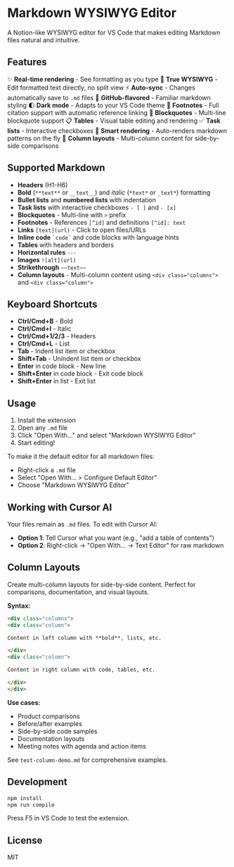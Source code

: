 # Markdown WYSIWYG Editor

A Notion-like WYSIWYG editor for VS Code that makes editing Markdown files natural and intuitive.

## Features

✨ **Real-time rendering** - See formatting as you type
📝 **True WYSIWYG** - Edit formatted text directly, no split view
⚡ **Auto-sync** - Changes automatically save to `.md` files
🎨 **GitHub-flavored** - Familiar markdown styling
🌓 **Dark mode** - Adapts to your VS Code theme
🔗 **Footnotes** - Full citation support with automatic reference linking
💬 **Blockquotes** - Multi-line blockquote support
📋 **Tables** - Visual table editing and rendering
✅ **Task lists** - Interactive checkboxes
🎯 **Smart rendering** - Auto-renders markdown patterns on the fly
📐 **Column layouts** - Multi-column content for side-by-side comparisons

## Supported Markdown

- **Headers** (H1-H6)
- **Bold** (`**text**` or `__text__`) and *italic* (`*text*` or `_text*`) formatting
- **Bullet lists** and **numbered lists** with indentation
- **Task lists** with interactive checkboxes `- [ ]` and `- [x]`
- **Blockquotes** - Multi-line with `>` prefix
- **Footnotes** - References `[^id]` and definitions `[^id]: text`
- **Links** `[text](url)` - Click to open files/URLs
- **Inline code** `` `code` `` and code blocks with language hints
- **Tables** with headers and borders
- **Horizontal rules** `---`
- **Images** `![alt](url)`
- **Strikethrough** `~~text~~`
- **Column layouts** - Multi-column content using `<div class="columns">` and `<div class="column">`

## Keyboard Shortcuts


- **Ctrl/Cmd+B** - Bold
- **Ctrl/Cmd+I** - Italic
- **Ctrl/Cmd+1/2/3** - Headers
- **Ctrl/Cmd+L** - List
- **Tab** - Indent list item or checkbox
- **Shift+Tab** - Unindent list item or checkbox
- **Enter** in code block - New line
- **Shift+Enter** in code block - Exit code block
- **Shift+Enter** in list - Exit list

## Usage


1. Install the extension
2. Open any `.md` file
3. Click "Open With..." and select "Markdown WYSIWYG Editor"
4. Start editing!

To make it the default editor for all markdown files:
- Right-click a `.md` file
- Select "Open With... > Configure Default Editor"
- Choose "Markdown WYSIWYG Editor"

## Working with Cursor AI


Your files remain as `.md` files. To edit with Cursor AI:
- **Option 1**: Tell Cursor what you want (e.g., "add a table of contents")
- **Option 2**: Right-click → "Open With... → Text Editor" for raw markdown

## Column Layouts

Create multi-column layouts for side-by-side content. Perfect for comparisons, documentation, and visual layouts.

**Syntax:**
```markdown
<div class="columns">
<div class="column">

Content in left column with **bold**, lists, etc.

</div>
<div class="column">

Content in right column with code, tables, etc.

</div>
</div>
```

**Use cases:**
- Product comparisons
- Before/after examples
- Side-by-side code samples
- Documentation layouts
- Meeting notes with agenda and action items

See `test-column-demo.md` for comprehensive examples.

## Development

```bash
npm install
npm run compile
```


Press F5 in VS Code to test the extension.

## License


MIT